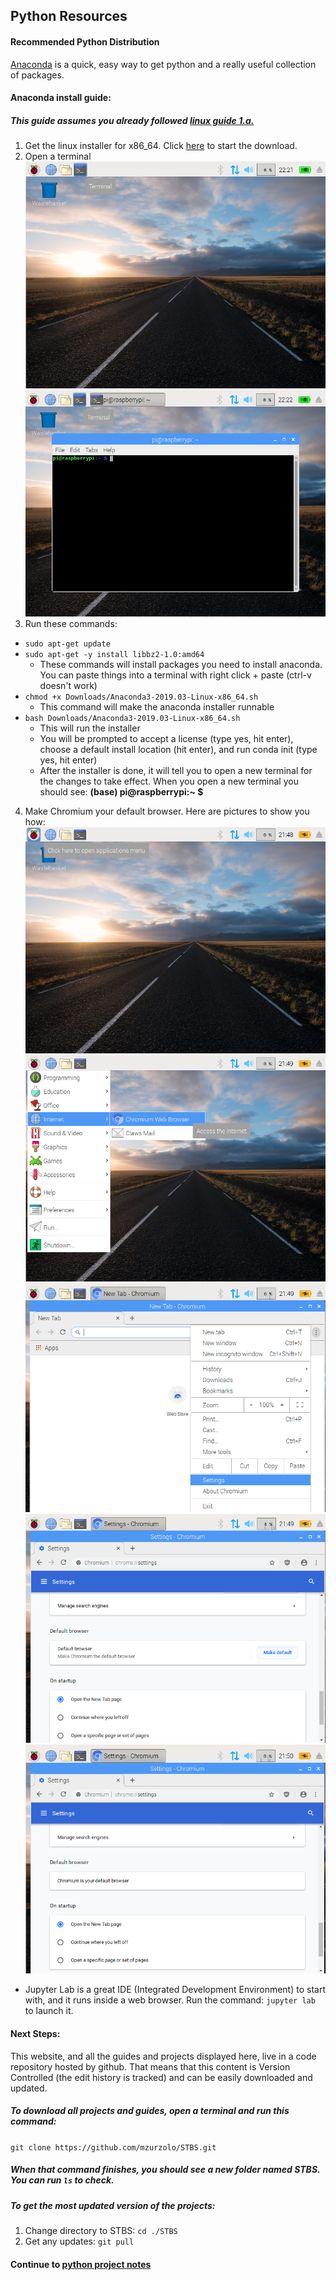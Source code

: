 ## Python Resources

#### Recommended Python Distribution
[Anaconda](https://www.anaconda.com/distribution/) is a quick, easy way to get python and a really useful collection of packages.

#### Anaconda install guide:
##### This guide assumes you already followed [linux guide 1.a.](../Linux/README.md)
1. Get the linux installer for x86_64. Click [here](https://repo.anaconda.com/archive/Anaconda3-2019.03-Linux-x86_64.sh) to start the download.
2. Open a terminal
  ![terminal](Pictures/terminal.png)
  ![terminal2](Pictures/terminal2.png)
3. Run these commands:
  * `sudo apt-get update`
  * `sudo apt-get -y install libbz2-1.0:amd64`
    * These commands will install packages you need to install anaconda. You can paste things into a terminal with right click + paste (ctrl-v doesn't work)
  * `chmod +x Downloads/Anaconda3-2019.03-Linux-x86_64.sh`
    * This command will make the anaconda installer runnable
  * `bash Downloads/Anaconda3-2019.03-Linux-x86_64.sh`
    * This will run the installer
    * You will be prompted to accept a license (type yes, hit enter), choose a default install location (hit enter), and run conda init (type yes, hit enter)
    * After the installer is done, it will tell you to open a new terminal for the changes to take effect. When you open a new terminal you should see:
      __(base) pi@raspberrypi:~ $__
4. Make Chromium your default browser. Here are pictures to show you how:
![default_browser1](Pictures/default_browser1.png)
![default_browser2](Pictures/default_browser2.png)
![default_browser3](Pictures/default_browser3.png)
![default_browser4](Pictures/default_browser4.png)
![default_browser5](Pictures/default_browser5.png)

  * Jupyter Lab is a great IDE (Integrated Development Environment) to start with, and it runs inside a web browser. Run the command: `jupyter lab` to launch it.

#### Next Steps:

This website, and all the guides and projects displayed here, live in a code repository hosted by github. That means that this content is Version Controlled (the edit history is tracked) and can be easily downloaded and updated.

##### To download all projects and guides, open a terminal and run this command:
`git clone https://github.com/mzurzolo/STBS.git`

##### When that command finishes, you should see a new folder named STBS. You can run `ls` to check.
##### To get the most updated version of the projects:
1. Change directory to STBS: `cd ./STBS`
2. Get any updates: `git pull`

#### Continue to [python project notes](Projects/README.md)
